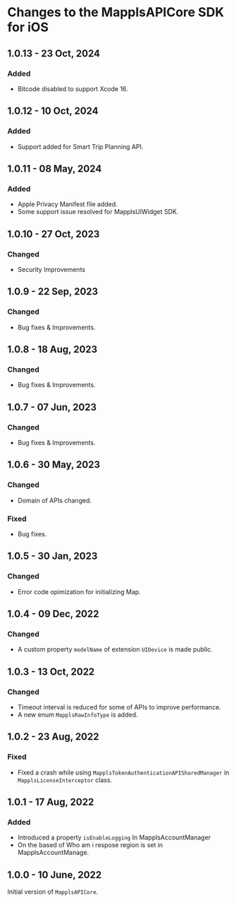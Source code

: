# Changes to the MapplsAPICore SDK for iOS

## 1.0.13 - 23 Oct, 2024

### Added
- Bitcode disabled to support Xcode 16.

## 1.0.12 - 10 Oct, 2024

### Added
- Support added for Smart Trip Planning API.

## 1.0.11 - 08 May, 2024

### Added
- Apple Privacy Manifest file added.
- Some support issue resolved for MapplsUIWidget SDK.

## 1.0.10 - 27 Oct, 2023

### Changed
- Security Improvements

## 1.0.9 - 22 Sep, 2023

### Changed
- Bug fixes & Improvements.

## 1.0.8 - 18 Aug, 2023

### Changed
- Bug fixes & Improvements.

## 1.0.7 - 07 Jun, 2023

### Changed
- Bug fixes & Improvements.

## 1.0.6 - 30 May, 2023

### Changed
- Domain of APIs changed.

### Fixed
- Bug fixes.

## 1.0.5 - 30 Jan, 2023

### Changed
- Error code opimization for initializing Map.

## 1.0.4 - 09 Dec, 2022

### Changed
- A custom property `modelName` of extension `UIDevice` is made public.

## 1.0.3 - 13 Oct, 2022

### Changed
- Timeout interval is reduced for some of APIs to improve performance.
- A new enum `MapplsRawInfoType` is added.

## 1.0.2 - 23 Aug, 2022

### Fixed
- Fixed a crash while using `MapplsTokenAuthenticationAPISharedManager` in `MapplsLicenseInterceptor` class.

## 1.0.1 - 17 Aug, 2022

### Added
- Introduced a property `isEnableLogging` In MapplsAccountManager
- On the based of Who am i respose region is set in MapplsAccountManage.

## 1.0.0 - 10 June, 2022

Initial version of `MapplsAPICore`.